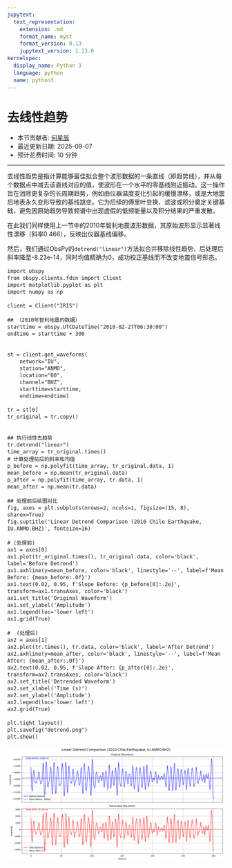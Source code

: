 ```yaml
---
jupytext:
  text_representation:
    extension: .md
    format_name: myst
    format_version: 0.13
    jupytext_version: 1.13.0
kernelspec:
  display_name: Python 3
  language: python
  name: python3
---
```


# 去线性趋势

- 本节贡献者: [何星辰](https://github.com/Chuan1937)
- 最近更新日期: 2025-09-07
- 预计花费时间: 10 分钟

---
去线性趋势是指计算能够最佳拟合整个波形数据的一条直线（即趋势线），并从每个数据点中减去该直线对应的值，使波形在一个水平的零基线附近振动。这一操作旨在消除更复杂的长周期趋势，例如由仪器温度变化引起的缓慢漂移，或是大地震后地表永久变形导致的基线跳变。它为后续的傅里叶变换、滤波或积分奠定关键基础，避免因原始趋势导致频谱中出现虚假的低频能量以及积分结果的严重发散。



在此我们同样使用上一节中的2010年智利地震波形数据，其原始波形显示显著线性漂移（斜率0.466），反映出仪器基线偏移。


然后，我们通过ObsPy的`detrend("linear")`方法拟合并移除线性趋势，后处理后斜率降至-8.23e-14，同时均值精确为0，成功校正基线而不改变地震信号形态。


```{code-cell} ipython3
import obspy
from obspy.clients.fdsn import Client
import matplotlib.pyplot as plt
import numpy as np

client = Client("IRIS")

## （2010年智利地震的数据）
starttime = obspy.UTCDateTime("2010-02-27T06:30:00")
endtime = starttime + 300  


st = client.get_waveforms(
    network="IU",
    station="ANMO", 
    location="00", 
    channel="BHZ",
    starttime=starttime, 
    endtime=endtime)
    
tr = st[0]
tr_original = tr.copy()


## 执行线性去趋势
tr.detrend("linear")
time_array = tr_original.times()
# 计算处理前后的斜率和均值
p_before = np.polyfit(time_array, tr_original.data, 1)
mean_before = np.mean(tr_original.data)
p_after = np.polyfit(time_array, tr.data, 1)
mean_after = np.mean(tr.data)

## 处理前后绘图对比
fig, axes = plt.subplots(nrows=2, ncols=1, figsize=(15, 8), sharex=True)
fig.suptitle('Linear Detrend Comparison (2010 Chile Earthquake, IU.ANMO.BHZ)', fontsize=16)

# (处理前)
ax1 = axes[0]
ax1.plot(tr_original.times(), tr_original.data, color='black', label='Before Detrend')
ax1.axhline(y=mean_before, color='black', linestyle='--', label=f'Mean Before: {mean_before:.0f}')
ax1.text(0.02, 0.95, f'Slope Before: {p_before[0]:.2e}', transform=ax1.transAxes, color='black')
ax1.set_title('Original Waveform')
ax1.set_ylabel('Amplitude')
ax1.legend(loc='lower left')
ax1.grid(True)

#  (处理后)
ax2 = axes[1]
ax2.plot(tr.times(), tr.data, color='black', label='After Detrend')
ax2.axhline(y=mean_after, color='black', linestyle='--', label=f'Mean After: {mean_after:.0f}')
ax2.text(0.02, 0.95, f'Slope After: {p_after[0]:.2e}', transform=ax2.transAxes, color='black')
ax2.set_title('Detrended Waveform')
ax2.set_xlabel('Time (s)')
ax2.set_ylabel('Amplitude')
ax2.legend(loc='lower left')
ax2.grid(True)

plt.tight_layout() 
plt.savefig("detrend.png")
plt.show()

```

![detrend-2](detrend.png)


